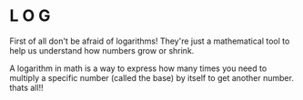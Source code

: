 # L O G
First of all don't be afraid of logarithms! They're just a mathematical tool to help us understand how numbers grow or shrink.

A logarithm in math is a way to express how many times you need to multiply a specific number (called the base) by itself to get another number. thats all!!
